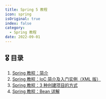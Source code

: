 ```yaml
---
title: Spring 5 教程
icon: spring
isOriginal: true
index: false
category:
  - Spring 教程
date: 2022-09-01
---
```


## 🎖️ 目录

1. [Spring 教程：简介](20220201-spring-intro.md)
2. [Spring 教程：IoC 简介及入门实例（XML 版）](20220202-ioc.md)
3. [Spring 教程：3 种创建项目的方式](20220204-the-methods-to-create-spring-project.md)
4. [Spring 教程：Bean 详解](20220205-bean.md)
